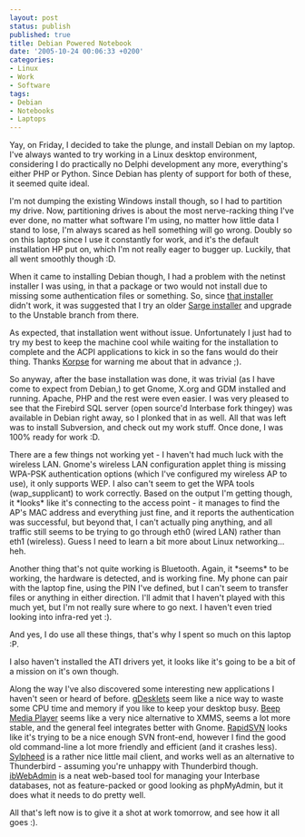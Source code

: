 ```yaml
---
layout: post
status: publish
published: true
title: Debian Powered Notebook
date: '2005-10-24 00:06:33 +0200'
categories:
- Linux
- Work
- Software
tags:
- Debian
- Notebooks
- Laptops
---
```


Yay, on Friday, I decided to take the plunge, and install Debian on my
laptop. I've always wanted to try working in a Linux desktop
environment, considering I do practically no Delphi development any
more, everything's either PHP or Python. Since Debian has plenty of
support for both of these, it seemed quite ideal.

I'm not dumping the existing Windows install though, so I had to
partition my drive. Now, partitioning drives is about the most
nerve-racking thing I've ever done, no matter what software I'm using,
no matter how little data I stand to lose, I'm always scared as hell
something will go wrong. Doubly so on this laptop since I use it
constantly for work, and it's the default installation HP put on, which
I'm not really eager to bugger up. Luckily, that all went smoothly
though :D.

When it came to installing Debian though, I had a problem with the
netinst installer I was using, in that a package or two would not
install due to missing some authentication files or something. So, since
[that installer](http://www.debian.org/devel/debian-installer/) didn't
work, it was suggested that I try an older [Sarge
installer](http://www.us.debian.org/releases/sarge/debian-installer/)
and upgrade to the Unstable branch from there.

As expected, that installation went without issue. Unfortunately I just
had to try my best to keep the machine cool while waiting for the
installation to complete and the ACPI applications to kick in so the
fans would do their thing. Thanks [Korpse](http://kaydash.za.net/) for
warning me about that in advance ;).

So anyway, after the base installation was done, it was trivial (as I
have come to expect from Debian,) to get Gnome, X.org and GDM installed
and running. Apache, PHP and the rest were even easier. I was very
pleased to see that the Firebird SQL server (open source'd Interbase
fork thingey) was available in Debian right away, so I plonked that in
as well. All that was left was to install Subversion, and check out my
work stuff. Once done, I was 100% ready for work :D.

There are a few things not working yet - I haven't had much luck with
the wireless LAN. Gnome's wireless LAN configuration applet thing is
missing WPA-PSK authentication options (which I've configured my
wireless AP to use), it only supports WEP. I also can't seem to get the
WPA tools (wap\_supplicant) to work correctly. Based on the output I'm
getting though, it \*looks\* like it's connecting to the access point -
it manages to find the AP's MAC address and everything just fine, and it
reports the authentication was successful, but beyond that, I can't
actually ping anything, and all traffic still seems to be trying to go
through eth0 (wired LAN) rather than eth1 (wireless). Guess I need to
learn a bit more about Linux networking... heh.

Another thing that's not quite working is Bluetooth. Again, it \*seems\*
to be working, the hardware is detected, and is working fine. My phone
can pair with the laptop fine, using the PIN I've defined, but I can't
seem to transfer files or anything in either direction. I'll admit that
I haven't played with this much yet, but I'm not really sure where to go
next. I haven't even tried looking into infra-red yet :).

And yes, I do use all these things, that's why I spent so much on this
laptop :P.

I also haven't installed the ATI drivers yet, it looks like it's going
to be a bit of a mission on it's own though.

Along the way I've also discovered some interesting new applications I
haven't seen or heard of before.
[gDesklets](http://gdesklets.gnomedesktop.org/) seem like a nice way to
waste some CPU time and memory if you like to keep your desktop busy.
[Beep Media Player](http://www.sosdg.org/~larne/w/BMP_Homepage) seems
like a very nice alternative to XMMS, seems a lot more stable, and the
general feel integrates better with Gnome.
[RapidSVN](http://rapidsvn.tigris.org/) looks like it's trying to be a
nice enough SVN front-end, however I find the good old command-line a
lot more friendly and efficient (and it crashes less).
[Sylpheed](http://sylpheed.good-day.net/en/) is a rather nice little
mail client, and works well as an alternative to Thunderbird - assuming
you're unhappy with Thunderbird though.
[ibWebAdmin](http://www.ibwebadmin.net/) is a neat web-based tool for
managing your Interbase databases, not as feature-packed or good looking
as phpMyAdmin, but it does what it needs to do pretty well.

All that's left now is to give it a shot at work tomorrow, and see how
it all goes :).
